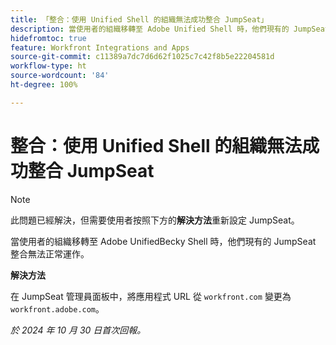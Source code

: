 ```yaml
---
title: 「整合：使用 Unified Shell 的組織無法成功整合 JumpSeat」
description: 當使用者的組織移轉至 Adobe Unified Shell 時，他們現有的 JumpSeat 整合無法正常運作。
hidefromtoc: true
feature: Workfront Integrations and Apps
source-git-commit: c11389a7dc7d6d62f1025c7c42f8b5e22204581d
workflow-type: ht
source-wordcount: '84'
ht-degree: 100%

---
```


# 整合：使用 Unified Shell 的組織無法成功整合 JumpSeat

>[!NOTE]
>
>此問題已經解決，但需要使用者按照下方的&#x200B;**解決方法**&#x200B;重新設定 JumpSeat。

當使用者的組織移轉至 Adobe UnifiedBecky Shell 時，他們現有的 JumpSeat 整合無法正常運作。

**解決方法**

在 JumpSeat 管理員面板中，將應用程式 URL 從 `workfront.com` 變更為 `workfront.adobe.com`。

_於 2024 年 10 月 30 日首次回報。_
